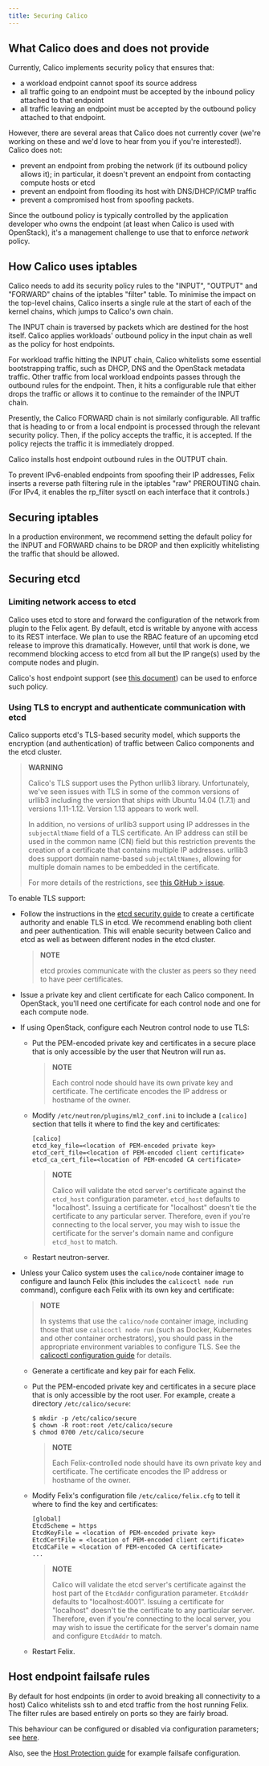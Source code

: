 ```yaml
---
title: Securing Calico
---
```


## What Calico does and does not provide

Currently, Calico implements security policy that ensures that:

-   a workload endpoint cannot spoof its source address
-   all traffic going to an endpoint must be accepted by the inbound
    policy attached to that endpoint
-   all traffic leaving an endpoint must be accepted by the outbound
    policy attached to that endpoint.

However, there are several areas that Calico does not currently cover
(we're working on these and we'd love to hear from you if you're
interested!). Calico does not:

-   prevent an endpoint from probing the network (if its outbound policy
    allows it); in particular, it doesn't prevent an endpoint from
    contacting compute hosts or etcd
-   prevent an endpoint from flooding its host with DNS/DHCP/ICMP
    traffic
-   prevent a compromised host from spoofing packets.

Since the outbound policy is typically controlled by the application
developer who owns the endpoint (at least when Calico is used with
OpenStack), it's a management challenge to use that to enforce *network*
policy.

## How Calico uses iptables

Calico needs to add its security policy rules to the "INPUT", "OUTPUT"
and "FORWARD" chains of the iptables "filter" table. To minimise the
impact on the top-level chains, Calico inserts a single rule at the
start of each of the kernel chains, which jumps to Calico's own chain.

The INPUT chain is traversed by packets which are destined for the host
itself. Calico applies workloads' outbound policy in the input chain as
well as the policy for host endpoints.

For workload traffic hitting the INPUT chain, Calico whitelists some
essential bootstrapping traffic, such as DHCP, DNS and the OpenStack
metadata traffic. Other traffic from local workload endpoints passes
through the outbound rules for the endpoint. Then, it hits a
configurable rule that either drops the traffic or allows it to continue
to the remainder of the INPUT chain.

Presently, the Calico FORWARD chain is not similarly configurable. All
traffic that is heading to or from a local endpoint is processed through
the relevant security policy. Then, if the policy accepts the traffic,
it is accepted. If the policy rejects the traffic it is immediately
dropped.

Calico installs host endpoint outbound rules in the OUTPUT chain.

To prevent IPv6-enabled endpoints from spoofing their IP addresses,
Felix inserts a reverse path filtering rule in the iptables "raw"
PREROUTING chain. (For IPv4, it enables the rp\_filter sysctl on each
interface that it controls.)

## Securing iptables

In a production environment, we recommend setting the default policy for
the INPUT and FORWARD chains to be DROP and then explicitly whitelisting
the traffic that should be allowed.

## Securing etcd

### Limiting network access to etcd

Calico uses etcd to store and forward the configuration of the network
from plugin to the Felix agent. By default, etcd is writable by anyone
with access to its REST interface. We plan to use the RBAC feature of an
upcoming etcd release to improve this dramatically. However, until that
work is done, we recommend blocking access to etcd from all but the IP
range(s) used by the compute nodes and plugin.

Calico's host endpoint support (see [this document]({{site.baseurl}}/{{page.version}}/getting-started/bare-metal/bare-metal)) can be used to
enforce such policy.

### Using TLS to encrypt and authenticate communication with etcd

Calico supports etcd's TLS-based security model, which supports the
encryption (and authentication) of traffic between Calico components and
the etcd cluster.

> **WARNING**
>
> Calico's TLS support uses the Python urllib3 library.
> Unfortunately, we've seen issues with TLS in some of the common
> versions of urllib3 including the version that ships with Ubuntu
> 14.04 (1.7.1) and versions 1.11-1.12. Version 1.13 appears to
> work well.
>
> In addition, no versions of urllib3 support using IP addresses in the
> `subjectAltName` field of a TLS certificate. An IP address can still
> be used in the common name (CN) field but this restriction prevents
> the creation of a certificate that contains multiple IP addresses.
> urllib3 does support domain name-based `subjectAltNames`, allowing for
> multiple domain names to be embedded in the certificate.
>
> For more details of the restrictions, see [this GitHub > issue](https://github.com/projectcalico/felix/issues/933).

To enable TLS support:

-   Follow the instructions in the [etcd security
    guide](https://coreos.com/etcd/docs/latest/security.html) to create
    a certificate authority and enable TLS in etcd. We recommend
    enabling both client and peer authentication. This will enable
    security between Calico and etcd as well as between different nodes
    in the etcd cluster.

    > **NOTE**
    >
    > etcd proxies communicate with the cluster as peers so they need to
    > have peer certificates.
    >

-   Issue a private key and client certificate for each
    Calico component. In OpenStack, you'll need one certificate for each
    control node and one for each compute node.

-   If using OpenStack, configure each Neutron control node to use TLS:
    -   Put the PEM-encoded private key and certificates in a secure
        place that is only accessible by the user that Neutron will
        run as.

        > **NOTE**
        >
        > Each control node should have its own private key and
        > certificate. The certificate encodes the IP address or
        > hostname of the owner.
        >

    -   Modify `/etc/neutron/plugins/ml2_conf.ini` to include a
        `[calico]` section that tells it where to find the key and
        certificates:

            [calico]
            etcd_key_file=<location of PEM-encoded private key>
            etcd_cert_file=<location of PEM-encoded client certificate>
            etcd_ca_cert_file=<location of PEM-encoded CA certificate>

        > **NOTE**
        >
        > Calico will validate the etcd server's certificate against the
        > `etcd_host` configuration parameter. `etcd_host` defaults
        >  to "localhost". Issuing a certificate for "localhost"
        >  doesn't tie the certificate to any particular server.
        >  Therefore, even if you're connecting to the local server,
        >  you may wish to issue the certificate for the server's
        >  domain name and configure `etcd_host` to match.
        >

    -   Restart neutron-server.

-   Unless your Calico system uses the `calico/node` container image to configure
    and launch Felix (this includes the `calicoctl node run` command), configure
    each Felix with its own key and certificate:

    > **NOTE**
    >
    > In systems that use the `calico/node` container image, including those
    > that use `calicoctl node run` (such as Docker, Kubernetes
    > and other container orchestrators), you should pass in the appropriate environment
    > variables to configure TLS. See the [calicoctl configuration
    >  guide]({{site.baseurl}}/{{page.version}}/reference/calicoctl/setup/etcdv2)
    >  for details.
    >

    -   Generate a certificate and key pair for each Felix.
    -   Put the PEM-encoded private key and certificates in a secure
        place that is only accessible by the root user. For example,
        create a directory `/etc/calico/secure`:

            $ mkdir -p /etc/calico/secure
            $ chown -R root:root /etc/calico/secure
            $ chmod 0700 /etc/calico/secure

        > **NOTE**
        >
        > Each Felix-controlled node should have its own private key and
        > certificate. The certificate encodes the IP address or
        > hostname of the owner.
        >

    -   Modify Felix's configuration file `/etc/calico/felix.cfg` to
        tell it where to find the key and certificates:

            [global]
            EtcdScheme = https
            EtcdKeyFile = <location of PEM-encoded private key>
            EtcdCertFile = <location of PEM-encoded client certificate>
            EtcdCaFile = <location of PEM-encoded CA certificate>
            ...

        > **NOTE**
        >
        > Calico will validate the etcd server's certificate against the
        > host part of the `EtcdAddr` configuration parameter.
        > `EtcdAddr` defaults to "localhost:4001". Issuing a
        > certificate for "localhost" doesn't tie the certificate to
        > any particular server. Therefore, even if you're
        > connecting to the local server, you may wish to issue the
        > certificate for the server's domain name and configure
        > `EtcdAddr` to match.
        >

    -   Restart Felix.

## Host endpoint failsafe rules

By default for host endpoints (in order to avoid breaking all
connectivity to a host) Calico whitelists ssh to and etcd traffic from
the host running Felix. The filter rules are based entirely on ports so
they are fairly broad.

This behaviour can be configured or disabled via configuration
parameters; see [here]({{site.baseurl}}/{{page.version}}/usage/configuration).

Also, see the [Host Protection guide]({{site.baseurl}}/{{page.version}}/getting-started/bare-metal/bare-metal)
for example failsafe configuration.
